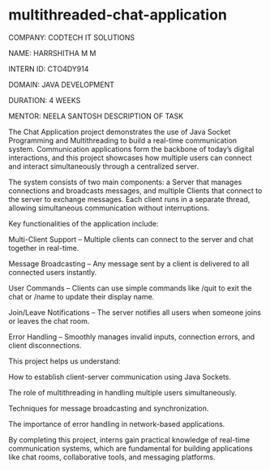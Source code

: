 # multithreaded-chat-application
COMPANY: CODTECH IT SOLUTIONS

NAME: HARRSHITHA M M

INTERN ID: CTO4DY914

DOMAIN: JAVA DEVELOPMENT

DURATION: 4 WEEKS

MENTOR: NEELA SANTOSH
DESCRIPTION OF TASK

The Chat Application project demonstrates the use of Java Socket Programming and Multithreading to build a real-time communication system. Communication applications form the backbone of today’s digital interactions, and this project showcases how multiple users can connect and interact simultaneously through a centralized server.

The system consists of two main components: a Server that manages connections and broadcasts messages, and multiple Clients that connect to the server to exchange messages. Each client runs in a separate thread, allowing simultaneous communication without interruptions.

Key functionalities of the application include:

Multi-Client Support – Multiple clients can connect to the server and chat together in real-time.

Message Broadcasting – Any message sent by a client is delivered to all connected users instantly.

User Commands – Clients can use simple commands like /quit to exit the chat or /name to update their display name.

Join/Leave Notifications – The server notifies all users when someone joins or leaves the chat room.

Error Handling – Smoothly manages invalid inputs, connection errors, and client disconnections.

This project helps us understand:

How to establish client-server communication using Java Sockets.

The role of multithreading in handling multiple users simultaneously.

Techniques for message broadcasting and synchronization.

The importance of error handling in network-based applications.

By completing this project, interns gain practical knowledge of real-time communication systems, which are fundamental for building applications like chat rooms, collaborative tools, and messaging platforms.
